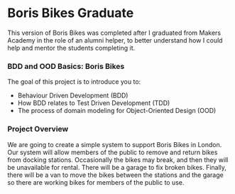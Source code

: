 # Boris Bikes Graduate

This version of Boris Bikes was completed after I graduated from Makers Academy in the role of an alumni helper, to better understand how I could help and mentor the students completing it.

### BDD and OOD Basics: Boris Bikes

The goal of this project is to introduce you to:

- Behaviour Driven Development (BDD)
- How BDD relates to Test Driven Development (TDD)
- The process of domain modeling for Object-Oriented Design (OOD)

### Project Overview

We are going to create a simple system to support Boris Bikes in London. Our system will allow members of the public to remove and return bikes from docking stations. Occasionally the bikes may break, and then they will be unavailable for rental. There will be a garage to fix broken bikes. Finally, there will be a van to move the bikes between the stations and the garage so there are working bikes for members of the public to use.